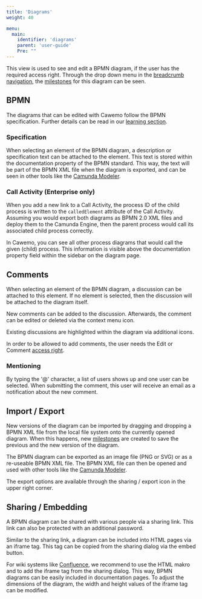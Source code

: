 ```yaml
---
title: 'Diagrams'
weight: 40

menu:
  main:
    identifier: 'diagrams'
    parent: 'user-guide'
    Pre: ""
---
```


This view is used to see and edit a BPMN diagram, if the user has the required access right. Through the drop down menu in the [breadcrumb navigation](../home#navigation), the [milestones](../milestones) for this diagram can be seen.

## BPMN

The diagrams that can be edited with Cawemo follow the BPMN specification. Further details can be read in our [learning section](https://camunda.com/bpmn/).

### Specification

When selecting an element of the BPMN diagram, a description or specification text can be attached to the element. This text is stored within the documentation property of the BPMN standard. This way, the text will be part of the BPMN XML file when the diagram is exported, and can be seen in other tools like the [Camunda Modeler](https://camunda.com/products/modeler/).

### Call Activity (Enterprise only)

When you add a new link to a Call Activity, the process ID of the child process is written to the `calledElement` attribute of the Call Activity. Assuming you would export both diagrams as BPMN 2.0 XML files and deploy them to the Camunda Engine, then the parent process would call its associated child process correctly.

In Cawemo, you can see all other process diagrams that would call the given (child) process. This information is visible above the documentation property field within the sidebar on the diagram page.

## Comments

When selecting an element of the BPMN diagram, a discussion can be attached to this element. If no element is selected, then the discussion will be attached to the diagram itself.

New comments can be added to the discussion. Afterwards, the comment can be edited or deleted via the context menu icon.

Existing discussions are highlighted within the diagram via additional icons.

In order to be allowed to add comments, the user needs the Edit or Comment [access right](../projects#collaboration-access-rights).

### Mentioning

By typing the '@' character, a list of users shows up and one user can be selected. When submitting the comment, this user will receive an email as a notification about the new comment.

## Import / Export

New versions of the diagram can be imported by dragging and dropping a BPMN XML file from the local file system onto the currently opened diagram. When this happens, new [milestones](../milestones) are created to save the previous and the new version of the diagram.

The BPMN diagram can be exported as an image file (PNG or SVG) or as a re-useable BPMN XML file. The BPMN XML file can then be opened and used with other tools like the [Camunda Modeler](https://camunda.com/products/modeler/).

The export options are available through the sharing / export icon in the upper right corner.

## Sharing / Embedding

A BPMN diagram can be shared with various people via a sharing link. This link can also be protected with an additional password.

Similar to the sharing link, a diagram can be included into HTML pages via an iframe tag. This tag can be copied from the sharing dialog via the embed button.

For wiki systems like [Confluence](https://www.atlassian.com/software/confluence), we recommend to use the HTML makro and to add the iframe tag from the sharing dialog. This way, BPMN diagrams can be easily included in documentation pages. To adjust the dimensions of the diagram, the width and height values of the iframe tag can be modified.
